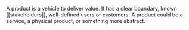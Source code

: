 A product is a vehicle to deliver value. It has a clear boundary, known [[stakeholders]], well-defined users or customers. A product could be a service, a physical product, or something more abstract.